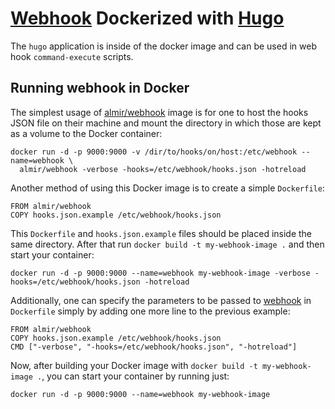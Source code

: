 # [Webhook](https://github.com/adnanh/webhook/) Dockerized with [Hugo](https://gohugo.io/)

The `hugo` application is inside of the docker image and can be used in web hook `command-execute` scripts.

## Running webhook in Docker

The simplest usage of [almir/webhook](https://hub.docker.com/r/almir/webhook/) image is for one to host the hooks JSON file on their machine and mount the directory in which those are kept as a volume to the Docker container:

    docker run -d -p 9000:9000 -v /dir/to/hooks/on/host:/etc/webhook --name=webhook \
      almir/webhook -verbose -hooks=/etc/webhook/hooks.json -hotreload

Another method of using this Docker image is to create a simple `Dockerfile`:

    FROM almir/webhook
    COPY hooks.json.example /etc/webhook/hooks.json

This `Dockerfile` and `hooks.json.example` files should be placed inside the same directory. After that run `docker build -t my-webhook-image .` and then start your container:

    docker run -d -p 9000:9000 --name=webhook my-webhook-image -verbose -hooks=/etc/webhook/hooks.json -hotreload

Additionally, one can specify the parameters to be passed to [webhook](https://github.com/adnanh/webhook/) in `Dockerfile` simply by adding one more line to the previous example:

    FROM almir/webhook
    COPY hooks.json.example /etc/webhook/hooks.json
    CMD ["-verbose", "-hooks=/etc/webhook/hooks.json", "-hotreload"]

Now, after building your Docker image with `docker build -t my-webhook-image .`, you can start your container by running just:

    docker run -d -p 9000:9000 --name=webhook my-webhook-image
